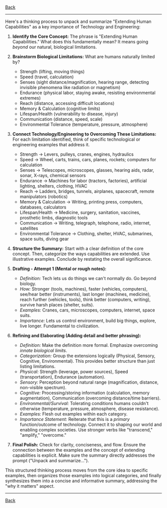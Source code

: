 [Back](README.md)

---

Here's a thinking process to unpack and summarize "Extending Human Capabilities" as a key importance of Technology and Engineering:

1.  **Identify the Core Concept:** The phrase is "Extending Human Capabilities." What does this fundamentally mean? It means going *beyond* our natural, biological limitations.

2.  **Brainstorm Biological Limitations:** What are humans naturally limited by?
    *   Strength (lifting, moving things)
    *   Speed (travel, calculation)
    *   Senses (sight distance/magnification, hearing range, detecting invisible phenomena like radiation or magnetism)
    *   Endurance (physical labor, staying awake, resisting environmental extremes)
    *   Reach (distance, accessing difficult locations)
    *   Memory & Calculation (cognitive limits)
    *   Lifespan/Health (vulnerability to disease, injury)
    *   Communication (distance, speed, scale)
    *   Environmental Tolerance (temperature, pressure, atmosphere)

3.  **Connect Technology/Engineering to Overcoming These Limitations:** For each limitation identified, think of specific technological or engineering examples that address it.
    *   Strength -> Levers, pulleys, cranes, engines, hydraulics
    *   Speed -> Wheel, carts, trains, cars, planes, rockets; computers for calculation
    *   Senses -> Telescopes, microscopes, glasses, hearing aids, radar, sonar, X-rays, chemical sensors
    *   Endurance -> Machines for labor (tractors, factories), artificial lighting, shelters, clothing, HVAC
    *   Reach -> Ladders, bridges, tunnels, airplanes, spacecraft, remote manipulators (robotics)
    *   Memory & Calculation -> Writing, printing press, computers, databases, calculators
    *   Lifespan/Health -> Medicine, surgery, sanitation, vaccines, prosthetic limbs, diagnostic tools
    *   Communication -> Writing, telegraph, telephone, radio, internet, satellites
    *   Environmental Tolerance -> Clothing, shelter, HVAC, submarines, space suits, diving gear

4.  **Structure the Summary:** Start with a clear definition of the core concept. Then, categorize the ways capabilities are extended. Use illustrative examples. Conclude by restating the overall significance.

5.  **Drafting - Attempt 1 (Mental or rough notes):**
    *   *Definition:* Tech lets us do things we can't normally do. Go beyond biology.
    *   *How:* Stronger (tools, machines), faster (vehicles, computers), see/hear better (instruments), last longer (machines, medicine), reach further (vehicles, tools), think better (computers, writing), survive harsh places (shelter, suits).
    *   *Examples:* Cranes, cars, microscopes, computers, internet, space suits.
    *   *Importance:* Lets us control environment, build big things, explore, live longer. Fundamental to civilization.

6.  **Refining and Elaborating (Adding detail and better phrasing):**
    *   *Definition:* Make the definition more formal. Emphasize overcoming *innate biological limits*.
    *   *Categorization:* Group the extensions logically (Physical, Sensory, Cognitive, Environmental). This provides better structure than just listing limitations.
    *   *Physical:* Strength (leverage, power sources), Speed (transportation), Endurance (automation).
    *   *Sensory:* Perception beyond natural range (magnification, distance, non-visible spectrum).
    *   *Cognitive:* Processing/storing information (calculation, memory augmentation), Communication (overcoming distance/time barriers).
    *   *Environmental/Survival:* Tolerating conditions humans couldn't otherwise (temperature, pressure, atmosphere, disease resistance).
    *   *Examples:* Flesh out examples within each category.
    *   *Importance Statement:* Reiterate that this is a *primary* function/outcome of technology. Connect it to shaping our world and enabling complex societies. Use stronger verbs like "transcend," "amplify," "overcome."

7.  **Final Polish:** Check for clarity, conciseness, and flow. Ensure the connection between the examples and the concept of extending capabilities is explicit. Make sure the summary directly addresses the prompt ("Unpack and summarize...").

This structured thinking process moves from the core idea to specific examples, then organizes those examples into logical categories, and finally synthesizes them into a concise and informative summary, addressing the "why it matters" aspect.

---

[Back](README.md)
